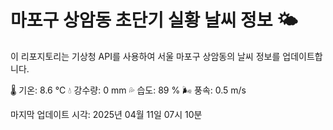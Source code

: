 
# 마포구 상암동 초단기 실황 날씨 정보 🌤️

이 리포지토리는 기상청 API를 사용하여 서울 마포구 상암동의 날씨 정보를 업데이트합니다. 

🌡️ 기온: 8.6 ℃
💧 강수량: 0 mm
💦 습도: 89 %
🌬️ 풍속: 0.5 m/s

마지막 업데이트 시각: 2025년 04월 11일 07시 10분    
